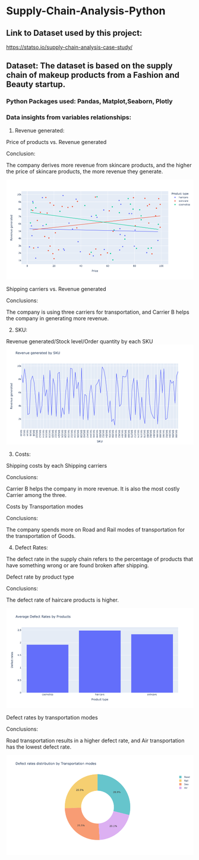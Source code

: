 # Supply-Chain-Analysis-Python

## Link to Dataset used by this project:

https://statso.io/supply-chain-analysis-case-study/

## Dataset:  The dataset is based on the supply chain of makeup products from a Fashion and Beauty startup.

### Python Packages used: Pandas, Matplot,Seaborn, Plotly

### Data insights from variables relationships:

1. Revenue generated:

Price of products vs. Revenue generated

Conclusion: 

The company derives more revenue from skincare products, and the higher the price of skincare products, the more revenue they generate.

![image](https://github.com/YUXI1009/Supply-Chain-Analysis-Python/blob/main/newplot.png)

Shipping carriers vs. Revenue generated

Conclusions:

The company is using three carriers for transportation, and Carrier B helps the company in generating more revenue.

2. SKU:

Revenue generated/Stock level/Order quantity by each SKU
![image](https://github.com/YUXI1009/Supply-Chain-Analysis-Python/blob/main/SKU.png)
             
3. Costs:

Shipping costs by each Shipping carriers

Conclusions: 

Carrier B helps the company in more revenue. It is also the most costly Carrier among the three. 

Costs by Transportation modes

Conclusions:

The company spends more on Road and Rail modes of transportation for the transportation of Goods.

4. Defect Rates:

The defect rate in the supply chain refers to the percentage of products that have something wrong or are found broken after shipping.

Defect rate by product type

Conclusions:

The defect rate of haircare products is higher.

![image](https://github.com/YUXI1009/Supply-Chain-Analysis-Python/blob/main/newplot%20(4).png)

Defect rates by transportation modes

Conclusions:

Road transportation results in a higher defect rate, and Air transportation has the lowest defect rate.

![image](https://github.com/YUXI1009/Supply-Chain-Analysis-Python/blob/main/newplot%20(5).png)


